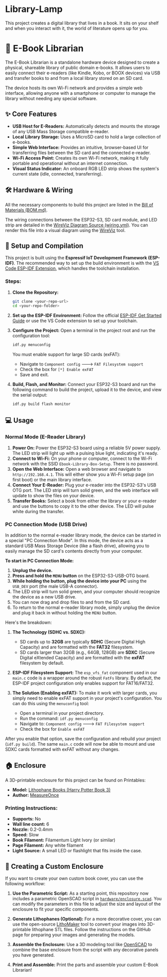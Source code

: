 # Library-Lamp
This project creates a digital library that lives in a book. It sits on your shelf and when you interact with it, the world of literature opens up for you. 


# 📖 E-Book Librarian

The E-Book Librarian is a standalone hardware device designed to create a physical, shareable library of public domain e-books. It allows users to easily connect their e-readers (like Kindle, Kobo, or BOOX devices) via USB and transfer books to and from a local library stored on an SD card.

The device hosts its own Wi-Fi network and provides a simple web interface, allowing anyone with a smartphone or computer to manage the library without needing any special software.

## ✨ Core Features

- **USB Host for E-Readers:** Automatically detects and mounts the storage of any USB Mass Storage compatible e-reader.
- **Local Library Storage:** Uses a MicroSD card to hold a large collection of e-books.
- **Simple Web Interface:** Provides an intuitive, browser-based UI for transferring files between the SD card and the connected e-reader.
- **Wi-Fi Access Point:** Creates its own Wi-Fi network, making it fully portable and operational without an internet connection.
- **Visual Status Indicator:** An onboard RGB LED strip shows the system's current state (idle, connected, transferring).

## 🛠️ Hardware & Wiring

All the necessary components to build this project are listed in the [Bill of Materials (BOM.md)](BOM.md).

The wiring connections between the ESP32-S3, SD card module, and LED strip are detailed in the [WireViz Diagram Source (wiring.yml)](wiring.yml). You can render this file into a visual diagram using the [WireViz](https://github.com/wireviz/WireViz) tool.

## 🚀 Setup and Compilation

This project is built using the **Espressif IoT Development Framework (ESP-IDF)**. The recommended way to set up the build environment is with the [VS Code ESP-IDF Extension](https://github.com/espressif/vscode-esp-idf-extension), which handles the toolchain installation.

### Steps:

1.  **Clone the Repository:**
    ```bash
    git clone <your-repo-url>
    cd <your-repo-folder>
    ```

2.  **Set up the ESP-IDF Environment:**
    Follow the official [ESP-IDF Get Started Guide](https://docs.espressif.com/projects/esp-idf/en/latest/esp32s3/get-started/index.html) or use the VS Code extension to set up your toolchain.

3.  **Configure the Project:**
    Open a terminal in the project root and run the configuration tool:
    ```bash
    idf.py menuconfig
    ```
    You must enable support for large SD cards (exFAT):
    - Navigate to `Component config` ---> `FAT Filesystem support`
    - Check the box for `[*] Enable exFAT`
    - Save and exit.

4.  **Build, Flash, and Monitor:**
    Connect your ESP32-S3 board and run the following command to build the project, upload it to the device, and view the serial output:
    ```bash
    idf.py build flash monitor
    ```

## 💻 Usage

### Normal Mode (E-Reader Library)

1.  **Power On:** Power the ESP32-S3 board using a reliable 5V power supply. The LED strip will light up with a pulsing blue light, indicating it's ready.
2.  **Connect to Wi-Fi:** On your phone or computer, connect to the Wi-Fi network with the SSID `Ebook-Library-Box-Setup`. There is no password.
3.  **Open the Web Interface:** Open a web browser and navigate to `http://192.168.4.1`. This will either show you a Wi-Fi setup page (on first boot) or the main library interface.
4.  **Connect Your E-Reader:** Plug your e-reader into the ESP32-S3's USB OTG port. The LED strip will turn solid green, and the web interface will update to show the files on your device.
5.  **Transfer Books:** Select a book from either the library or your e-reader and use the buttons to copy it to the other device. The LED will pulse white during the transfer.

### PC Connection Mode (USB Drive)

In addition to the normal e-reader library mode, the device can be started in a special "PC Connection Mode". In this mode, the device acts as a standard USB Mass Storage Device (like a flash drive), allowing you to easily manage the SD card's contents directly from your computer.

**To start in PC Connection Mode:**
1.  **Unplug the device.**
2.  **Press and hold the `MENU` button** on the ESP32-S3-USB-OTG board.
3.  **While holding the button, plug the device into your PC** using the `USB_DEV` port (the male USB-A connector).
4.  The LED strip will turn solid green, and your computer should recognize the device as a new USB drive.
5.  You can now drag and drop files to and from the SD card.
6.  To return to the normal e-reader library mode, simply unplug the device and plug it back in without holding the `MENU` button.


Here's the breakdown:

1.  **The Technology (SDHC vs. SDXC):**
    * SD cards up to **32GB** are typically **SDHC** (Secure Digital High Capacity) and are formatted with the **FAT32** filesystem.
    * SD cards larger than 32GB (e.g., 64GB, 128GB) are **SDXC** (Secure Digital eXtended Capacity) and are formatted with the **exFAT** filesystem by default.

2.  **ESP-IDF Filesystem Support:**
    The `esp_vfs_fat` component used in our `main.c` code is a wrapper around the robust `FatFs` library. By default, the ESP-IDF project configuration only enables support for FAT16/FAT32.

3.  **The Solution (Enabling exFAT):**
    To make it work with larger cards, you simply need to enable exFAT support in your project's configuration. You can do this using the `menuconfig` tool:

    * Open a terminal in your project directory.
    * Run the command: `idf.py menuconfig`
    * Navigate to: `Component config` ---> `FAT Filesystem support`
    * Check the box for `Enable exFAT`



After you enable that option, save the configuration and rebuild your project (`idf.py build`). The same `main.c` code will now be able to mount and use SDXC cards formatted with exFAT without any changes.

## 🏠 Enclosure

A 3D-printable enclosure for this project can be found on Printables:
- **Model:** [Lithophane Books (Harry Potter Book 3)](https://www.printables.com/model/914425-lithophane-books-harry-potter-book-3)
- **Author:** [MeasureOnce](https://www.printables.com/@MeasureOnce)

### Printing Instructions:
- **Supports:** No
- **Wall line count:** 6
- **Nozzle:** 0.2-0.4mm
- **Speed:** Slow
- **Book Filament:** Filamentum Light Ivory (or similar)
- **Page Filament:** Any white filament
- **Light Source:** A small LED or flashlight that fits inside the case.

## 🎨 Creating a Custom Enclosure

If you want to create your own custom book cover, you can use the following workflow:

1.  **Use the Parametric Script:** As a starting point, this repository now includes a parametric OpenSCAD script in [`hardware/enclosure.scad`](hardware/enclosure.scad). You can modify the parameters in this file to adjust the size and layout of the enclosure to fit your specific components.

2.  **Generate Lithophanes (Optional):** For a more decorative cover, you can use the open-source [LithoMaker](https://github.com/muldjord/lithomaker) tool to convert your images into 3D-printable lithophane STL files. Follow the instructions on the GitHub page for preparing your images and generating the models.

3.  **Assemble the Enclosure:** Use a 3D modeling tool like [OpenSCAD](https://openscad.org/) to combine the base enclosure from the script with any decorative panels you have generated.

4.  **Print and Assemble:** Print the parts and assemble your custom E-Book Librarian!
